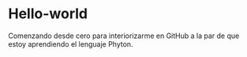 # Hello-world
Comenzando desde cero para interiorizarme en GitHub a la par de que estoy aprendiendo el lenguaje Phyton.
